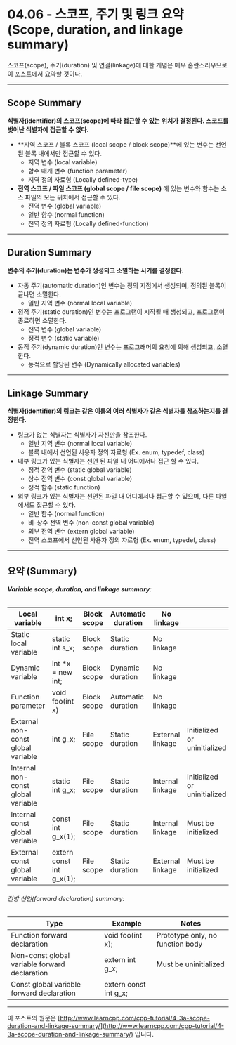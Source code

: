 # 04.06 - 스코프, 주기 및 링크 요약 (Scope, duration, and linkage summary)

스코프(scope), 주기(duration) 및 연결(linkage)에 대한 개념은 매우 혼란스러우므로 이 포스트에서 요약할 것이다.

---

## Scope Summary

**식별자(identifier)의 스코프(scope)에 따라 접근할 수 있는 위치가 결정된다. 스코프를 벗어난 식별자에 접근할 수 없다.**

- **지역 스코프 / 블록 스코프 (local scope / block scope)**에 있는 변수는 선언된 블록 내에서만 접근할 수 있다.
  - 지역 변수 (local variable)
  - 함수 매개 변수 (function parameter)
  - 지역 정의 자료형 (Locally defined-type)
- **전역 스코프 / 파일 스코프 (global scope / file scope)** 에 있는 변수와 함수는 소스 파일의 모든 위치에서 접근할 수 있다.
  - 전역 변수 (global variable)
  - 일반 함수 (normal function)
  - 전역 정의 자료형 (Locally defined-function)

---

## Duration Summary

**변수의 주기(duration)는 변수가 생성되고 소멸하는 시기를 결정한다.**

- 자동 주기(automatic duration)인 변수는 정의 지점에서 생성되며, 정의된 블록이 끝나면 소멸한다.
  - 일반 지역 변수 (normal local variable)
- 정적 주기(static duration)인 변수는 프로그램이 시작될 때 생성되고, 프로그램이 종료하면 소멸한다.
  - 전역 변수 (global variable)
  - 정적 변수 (static variable)
- 동적 주기(dynamic duration)인 변수는 프로그래머의 요청에 의해 생성되고, 소멸한다.
  - 동적으로 할당된 변수 (Dynamically allocated variables)

---

## Linkage Summary

**식별자(identifier)의 링크는 같은 이름의 여러 식별자가 같은 식별자를 참조하는지를 결정한다.**

- 링크가 없는 식별자는 식별자가 자신만을 참조한다.
  - 일반 지역 변수 (normal local variable)
  - 블록 내에서 선언된 사용자 정의 자료형 (Ex. enum, typedef, class)
- 내부 링크가 있는 식별자는 선언 된 파일 내 어디에서나 접근 할 수 있다.
  - 정적 전역 변수 (static global variable)
  - 상수 전역 변수 (const global variable)
  - 정적 함수 (static function)
- 외부 링크가 있는 식별자는 선언된 파일 내 어디에서나 접근할 수 있으며, 다른 파일에서도 접근할 수 있다.
  - 일반 함수 (normal function)
  - 비-상수 전역 변수 (non-const global variable)
  - 외부 전역 변수 (extern global variable)
  - 전역 스코프에서 선언된 사용자 정의 자료형 (Ex. enum, typedef, class)

---

## 요약 (Summary)

###### **Variable scope, duration, and linkage summary**:

| Local variable                     | int x;                   | Block scope | Automatic duration | No linkage       |                              |
| ---------------------------------- | ------------------------ | ----------- | ------------------ | ---------------- | ---------------------------- |
| Static local variable              | static int s_x;          | Block scope | Static duration    | No linkage       |                              |
| Dynamic variable                   | int *x = new int;        | Block scope | Dynamic duration   | No linkage       |                              |
| Function parameter                 | void foo(int x)          | Block scope | Automatic duration | No linkage       |                              |
| External non-const global variable | int g_x;                 | File scope  | Static duration    | External linkage | Initialized or uninitialized |
| Internal non-const global variable | static int g_x;          | File scope  | Static duration    | Internal linkage | Initialized or uninitialized |
| Internal const global variable     | const int g_x(1);        | File scope  | Static duration    | Internal linkage | Must be initialized          |
| External const global variable     | extern const int g_x(1); | File scope  | Static duration    | External linkage | Must be initialized          |

###### 전방 선언(forward declaration) summary:

| Type                                          | Example               | Notes                            |
| --------------------------------------------- | --------------------- | -------------------------------- |
| Function forward declaration                  | void foo(int x);      | Prototype only, no function body |
| Non-const global variable forward declaration | extern int g_x;       | Must be uninitialized            |
| Const global variable forward declaration     | extern const int g_x; |                                  |

---

이 포스트의 원문은 [http://www.learncpp.com/cpp-tutorial/4-3a-scope-duration-and-linkage-summary/](http://www.learncpp.com/cpp-tutorial/4-3a-scope-duration-and-linkage-summary/) 입니다. 